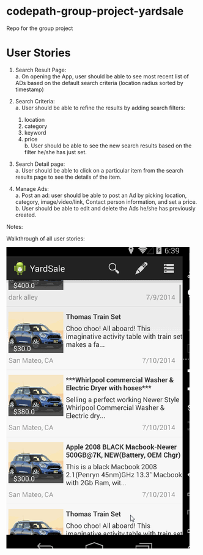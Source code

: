 codepath-group-project-yardsale
===============================

Repo for the group project

# User Stories
1. Search Result Page:<br>
  a. On opening the App, user should be able to see most recent list of ADs based on the default search criteria (location radius sorted by timestamp)

2. Search Criteria:<br>
  a. User should be able to refine the results by adding search filters:<br>
   1) location
   2) category
   3) keyword
   4) price<br>
  b. User should be able to see the new search results based on the filter he/she has just set.

3. Search Detail page:<br>
  a. User should be able to click on a particular item from the search results page to see the details of the item.

4. Manage Ads:<br>
  a. Post an ad: user should be able to post an Ad by picking location, category, image/video/link, Contact person information, and set a price.<br>
  b. User should be able to edit and delete the Ads he/she has previously created.

Notes:

Walkthrough of all user stories:

![Video Walkthrough](YardSale.gif)
